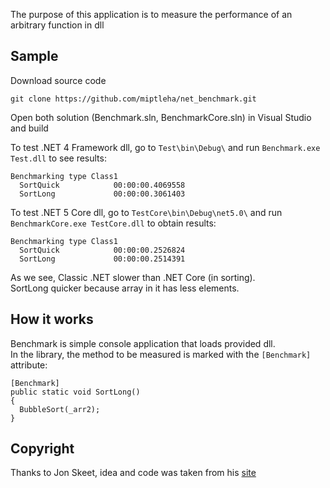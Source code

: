 The purpose of this application is to measure the performance of an arbitrary function in dll

## Sample
Download source code
```
git clone https://github.com/miptleha/net_benchmark.git
```

Open both solution (Benchmark.sln, BenchmarkCore.sln) in Visual Studio and build

To test .NET 4 Framework dll, go to `Test\bin\Debug\` and run `Benchmark.exe Test.dll` to see results:
```
Benchmarking type Class1
  SortQuick            00:00:00.4069558
  SortLong             00:00:00.3061403
```

To test .NET 5 Core dll, go to `TestCore\bin\Debug\net5.0\` and run `BenchmarkCore.exe TestCore.dll` to obtain results:
```
Benchmarking type Class1
  SortQuick            00:00:00.2526824
  SortLong             00:00:00.2514391
```

As we see, Classic .NET slower than .NET Core (in sorting).  
SortLong quicker because array in it has less elements.

## How it works
Benchmark is simple console application that loads provided dll.  
In the library, the method to be measured is marked with the `[Benchmark]` attribute:
```
[Benchmark]
public static void SortLong()
{
  BubbleSort(_arr2);
}
```

## Copyright
Thanks to Jon Skeet, idea and code was taken from his [site](https://jonskeet.uk/csharp/benchmark.html)
